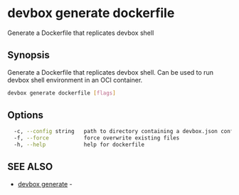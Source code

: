 # devbox generate dockerfile

Generate a Dockerfile that replicates devbox shell

## Synopsis

Generate a Dockerfile that replicates devbox shell. Can be used to run devbox shell environment in an OCI container.

```bash
devbox generate dockerfile [flags]
```

## Options

```bash
  -c, --config string   path to directory containing a devbox.json config file
  -f, --force           force overwrite existing files
  -h, --help            help for dockerfile
```

## SEE ALSO

* [devbox generate](devbox_generate.md)	 - 

